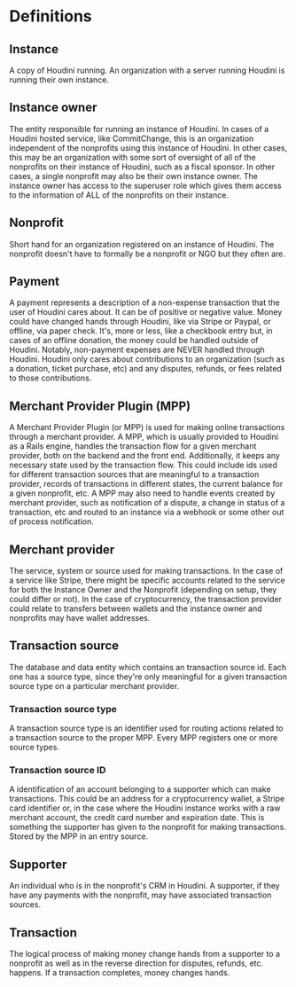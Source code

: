 # Definitions

## Instance
A copy of Houdini running. An organization with a server running Houdini is running their own instance.

## Instance owner
The entity responsible for running an instance of Houdini. In cases of a Houdini hosted service, like CommitChange, this is an organization independent of the nonprofits using this instance of Houdini. In other cases, this may be an organization with some sort of oversight of all of the nonprofits on their instance of Houdini, such as a fiscal sponsor. In other cases, a single nonprofit may also be their own instance owner. The instance owner has access to the superuser role which gives them access to the information of ALL of the nonprofits on their instance.

## Nonprofit
Short hand for an organization registered on an instance of Houdini. The nonprofit doesn't have to formally be a nonprofit or NGO but they often are.

## Payment
A payment represents a description of a non-expense transaction that the user of Houdini cares about. It can be of positive or negative value. Money could have changed hands through Houdini, like via Stripe or Paypal, or offline, via paper check. It's, more or less, like a checkbook entry but, in cases of an offline donation, the money could be handled outside of Houdini. Notably, non-payment expenses are NEVER handled through Houdini. Houdini only cares about contributions to an organization (such as a donation, ticket purchase, etc) and any disputes, refunds, or fees related to those contributions.

## Merchant Provider Plugin (MPP)
A Merchant Provider Plugin (or MPP) is used for making online transactions through a merchant provider. A MPP, which is usually provided to Houdini as a Rails engine, handles the transaction flow for a given merchant provider, both on the backend and the front end. Additionally, it keeps any necessary state used by the transaction flow. This could include ids used for different transaction sources that are meaningful to a transaction provider, records of transactions in different states, the current balance for a given nonprofit, etc. A MPP may also need to handle events created by merchant provider, such as notification of a dispute, a change in status of a transaction, etc and routed to an instance via a webhook or some other out of process notification.

## Merchant provider
The service, system or source used for making transactions. In the case of a service like Stripe, there might be specific accounts related to the service for both the Instance Owner and the Nonprofit (depending on setup, they could differ or not). In the case of cryptocurrency, the transaction provider could relate to transfers between wallets and the instance owner and nonprofits may have wallet addresses.

## Transaction source
The database and data entity which contains an transaction source id. Each one has a source type, since they're only meaningful for a given transaction source type on a particular merchant provider.

### Transaction source type
A transaction source type is an identifier used for routing actions related to a transaction source to the proper MPP. Every MPP registers one or more source types.

### Transaction source ID
A identification of an account belonging to a supporter which can make transactions. This could be an address for a cryptocurrency wallet, a Stripe card identifier or, in the case where the Houdini instance works with a raw merchant account, the credit card number and expiration date. This is something the supporter has given to the nonprofit for making transactions. Stored by the MPP in an entry source.

## Supporter
An individual who is in the nonprofit's CRM in Houdini. A supporter, if they have any payments with the nonprofit, may have associated transaction sources.

## Transaction
The logical process of making money change hands from a supporter to a nonprofit as well as in the reverse direction for disputes, refunds, etc. happens. If a transaction completes, money changes hands.
